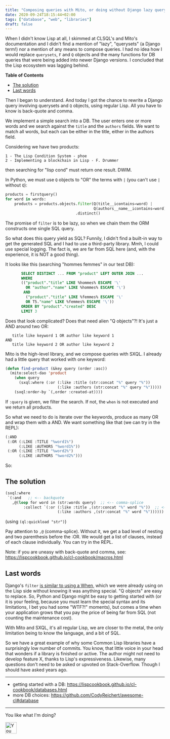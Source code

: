 ```yaml
---
title: "Composing queries with Mito, or doing without Django lazy querysets and Q objects"
date: 2020-09-24T18:15:44+02:00
tags: ["database", "web", "libraries"]
draft: false
---
```


When I didn't know Lisp at all, I skimmed at CLSQL's and Mito's
documentation and I didn't find a mention of "lazy", "querysets" (a
Django term!) nor a mention of any means to compose queries. I had no
idea how I would replace `querysets`, `F` and `Q` objects and the many
functions for DB queries that were being added into newer Django
versions. I concluded that the Lisp ecosystem was lagging behind.

<!-- markdown-toc start - Don't edit this section. Run M-x markdown-toc-refresh-toc -->
**Table of Contents**

- [The solution](#the-solution)
- [Last words](#last-words)

<!-- markdown-toc end -->


Then I began to understand. And today I got the chance to rewrite a
Django query involving querysets and `Q` objects, using regular
Lisp. All you have to know is back-quote and comma.

We implement a simple search into a DB. The user enters one or more
words and we search against the `title` and the `authors` fields. We
want to match all words, but each can be either in the title, either
in the authors field.

Considering we have two products:

```ascii
1 - The Lisp Condition System - phoe
2 - Implementing a blockchain in Lisp - F. Drummer
```

then searching for "lisp cond" must return one result. DWIM.

In Python, we must use `Q` objects to "OR" the terms with `|` (you can't use `|` without `Q`):

```python
products = firstquery()
for word in words:
    products = products.objects.filter(Q(title__icontains=word) |
                                       Q(authors__name__icontains=word))\
                               .distinct()
```

The promise of `filter` is to be lazy, so when we chain them the ORM
 constructs one single SQL query.

So what does this query yield as SQL? Funnily, I didn't find a
built-in way to get the generated SQL and I had to use a third-party
library. Mmh, I could use special logging. The fact is, we are far
from SQL here (and, with the experience, it is NOT a good thing).

It looks like this (searching "hommes femmes" in our test DB):

```sql
       SELECT DISTINCT ... FROM "product" LEFT OUTER JOIN ...
       WHERE
       (("product"."title" LIKE %hommes% ESCAPE '\'
         OR "author"."name" LIKE %hommes% ESCAPE '\')
        AND
         ("product"."title" LIKE %femmes% ESCAPE '\'
         OR T5."name" LIKE %femmes% ESCAPE '\'))
       ORDER BY "product"."created" DESC
       LIMIT 3
```

Does that look complicated? Does that need alien "Q objects"?! It's just a AND around two OR:

```ascii
   title like keyword 1 OR author like keyword 1
AND
   title like keyword 2 OR author like keyword 2
```

Mito is the high-level library, and we compose queries with SXQL. I
already had a little query that worked with one keyword:

```lisp
(defun find-product (&key query (order :asc))
  (mito:select-dao 'product
    (when query
      (sxql:where (:or (:like :title (str:concat "%" query "%"))
                       (:like :authors (str:concat "%" query "%")))))
    (sxql:order-by `(,order :created-at))))
```

If `:query` is given, we filter the search. If not, the `when` is not executed and we return all products.

So what we need to do is iterate over the keywords, produce as many OR
and wrap them with a AND. We want something like that (we can try in the REPL):

```lisp
(:AND
 (:OR (:LIKE :TITLE "%word1%")
      (:LIKE :AUTHORS "%word1%"))
 (:OR (:LIKE :TITLE "%word2%")
      (:LIKE :AUTHORS "%word2%")))
```

So:

## The solution

```lisp
(sxql:where
 `(:and   ;; <-- backquote
   ,@(loop for word in (str:words query)  ;; <-- comma-splice
        :collect `(:or (:like :title ,(str:concat "%" word "%"))  ;; <-- backquote, comma
                       (:like :authors ,(str:concat "%" word "%"))))))
```

(using `(ql:quickload "str")`)

Pay attention to `,@` (comma-splice). Without it, we get a bad level
of nesting and two parenthesis before the :OR. We would get a list of
clauses, instead of each clause individually. You can try in the REPL.

Note: if you are uneasy with back-quote and comma, see: https://lispcookbook.github.io/cl-cookbook/macros.html

## Last words

Django's `filter` [is similar to using a
When](https://docs.djangoproject.com/en/1.8/ref/models/conditional-expressions/),
which we were already using on the Lisp side without knowing it was
anything special. "Q objects" are easy to replace. So, Python and
Django might be easy to getting started with (or it is your feeling,
because you must learn the special syntax and its limitations, I bet
you had some "WTF?!" moments), but comes a time when your application
grows that you pay the price of being far from SQL (not counting the
maintenance cost).

With Mito and SXQL, it's all regular Lisp, we are closer to the metal,
the only limitation being to know the language, and a bit of SQL.

So we have a great example of why some Common Lisp libraries have a
surprisingly low number of commits. You know, that little voice in
your head that wonders if a library is finished or active. The author
might not need to develop feature X, thanks to Lisp's
expressiveness. Likewise, many questions don't need to be asked or
upvoted on Stack-Overflow. Though I should have asked years ago.

---

- getting started with a DB: https://lispcookbook.github.io/cl-cookbook/databases.html
- more DB choices: https://github.com/CodyReichert/awesome-cl#database

---

<div>
You like what I'm doing?
<br/>

<a href='https://ko-fi.com/K3K828W0V' target='_blank'><img height='36' style='border:0px;height:36px;' src='https://cdn.ko-fi.com/cdn/kofi2.png?v=2' border='0' alt='You can buy Me a Coffee at ko-fi.com' title='My hidden plan is to make Common Lisp popular again. No fixed income ATM, and I want to do more, so it helps. Thanks!'/></a>

</div>
